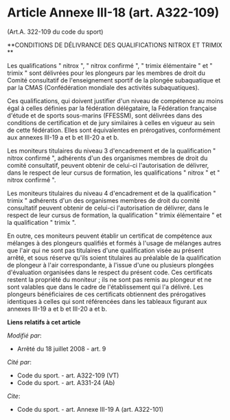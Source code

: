# Article Annexe III-18 (art. A322-109)

(Art.A. 322-109 du code du sport) 

**CONDITIONS DE DÉLIVRANCE DES QUALIFICATIONS NITROX ET TRIMIX **

Les qualifications " nitrox ", " nitrox confirmé ", " trimix élémentaire " et " trimix " sont délivrées pour les plongeurs
par les membres de droit du Comité consultatif de l'enseignement sportif de la plongée subaquatique et par la CMAS
(Confédération mondiale des activités subaquatiques). 

Ces qualifications, qui doivent justifier d'un niveau de compétence au moins égal à celles définies par la fédération
délégataire, la Fédération française d'étude et de sports sous-marins (FFESSM), sont délivrées dans des conditions de
certification et de jury similaires à celles en vigueur au sein de cette fédération. Elles sont équivalentes en prérogatives,
conformément aux annexes III-19 a et b et III-20 a et b. 

Les moniteurs titulaires du niveau 3 d'encadrement et de la qualification " nitrox confirmé ", adhérents d'un des organismes
membres de droit du comité consultatif, peuvent obtenir de celui-ci l'autorisation de délivrer, dans le respect de leur
cursus de formation, les qualifications " nitrox " et " nitrox confirmé ". 

Les moniteurs titulaires du niveau 4 d'encadrement et de la qualification " trimix " adhérents d'un des organismes membres de
droit du comité consultatif peuvent obtenir de celui-ci l'autorisation de délivrer, dans le respect de leur cursus de
formation, la qualification " trimix élémentaire " et la qualification " trimix ". 

En outre, ces moniteurs peuvent établir un certificat de compétence aux mélanges à des plongeurs qualifiés et formés à
l'usage de mélanges autres que l'air qui ne sont pas titulaires d'une qualification visée au présent arrêté, et sous réserve
qu'ils soient titulaires au préalable de la qualification de plongeur à l'air correspondante, à l'issue d'une ou plusieurs
plongées d'évaluation organisées dans le respect du présent code. Ces certificats restent la propriété du moniteur ; ils ne
sont pas remis au plongeur et ne sont valables que dans le cadre de l'établissement qui l'a délivré. Les plongeurs
bénéficiaires de ces certificats obtiennent des prérogatives identiques à celles qui sont référencées dans les tableaux
figurant aux annexes III-19 a et b et III-20 a et b.

**Liens relatifs à cet article**

_Modifié par_:

  - Arrêté du 18 juillet 2008 - art. 9

_Cité par_:

  - Code du sport. - art. A322-109 (VT)
  - Code du sport. - art. A331-24 (Ab)

_Cite_:

  - Code du sport. - art. Annexe III-19 A (art. A322-101)
